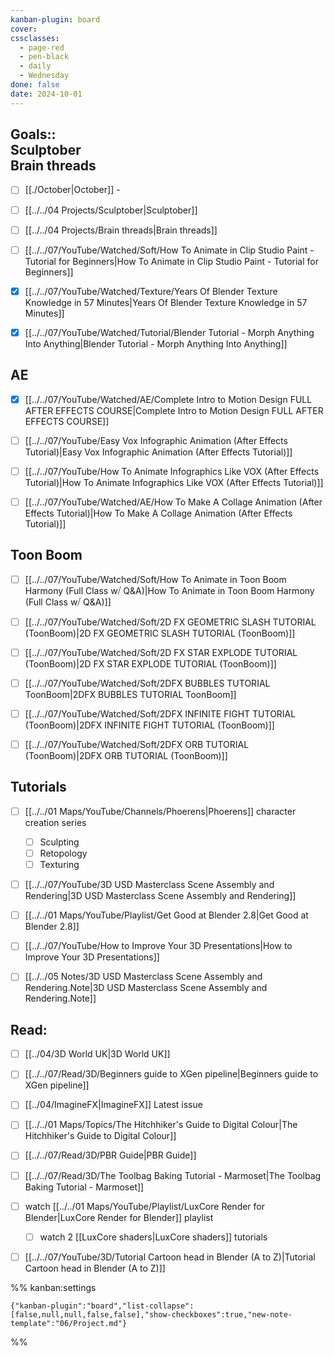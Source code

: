 ```yaml
---
kanban-plugin: board
cover: 
cssclasses:
  - page-red
  - pen-black
  - daily
  - Wednesday
done: false
date: 2024-10-01
---
```


## Goals::</br>Sculptober </br>Brain threads

- [ ] [[./October|October]] -
- [ ] [[../../04 Projects/Sculptober|Sculptober]]
- [ ] [[../../04 Projects/Brain threads|Brain threads]]
- [ ] [[../../07/YouTube/Watched/Soft/How To Animate in Clip Studio Paint - Tutorial for Beginners|How To Animate in Clip Studio Paint - Tutorial for Beginners]]
- [x] [[../../07/YouTube/Watched/Texture/Years Of Blender Texture Knowledge in 57 Minutes|Years Of Blender Texture Knowledge in 57 Minutes]]
- [x] [[../../07/YouTube/Watched/Tutorial/Blender Tutorial - Morph Anything Into Anything|Blender Tutorial - Morph Anything Into Anything]]


## AE

- [x] [[../../07/YouTube/Watched/AE/Complete Intro to Motion Design  FULL AFTER EFFECTS COURSE|Complete Intro to Motion Design  FULL AFTER EFFECTS COURSE]]
- [ ] [[../../07/YouTube/Easy Vox Infographic Animation (After Effects Tutorial)|Easy Vox Infographic Animation (After Effects Tutorial)]]
- [ ] [[../../07/YouTube/How To Animate Infographics Like VOX (After Effects Tutorial)|How To Animate Infographics Like VOX (After Effects Tutorial)]]
- [ ] [[../../07/YouTube/Watched/AE/How To Make A Collage Animation (After Effects Tutorial)|How To Make A Collage Animation (After Effects Tutorial)]]


## Toon Boom

- [ ] [[../../07/YouTube/Watched/Soft/How To Animate in Toon Boom Harmony (Full Class w⧸ Q&A)|How To Animate in Toon Boom Harmony (Full Class w⧸ Q&A)]]
- [ ] [[../../07/YouTube/Watched/Soft/2D FX GEOMETRIC SLASH TUTORIAL (ToonBoom)|2D FX GEOMETRIC SLASH TUTORIAL (ToonBoom)]]
- [ ] [[../../07/YouTube/Watched/Soft/2D FX STAR EXPLODE TUTORIAL (ToonBoom)|2D FX STAR EXPLODE TUTORIAL (ToonBoom)]]
- [ ] [[../../07/YouTube/Watched/Soft/2DFX BUBBLES TUTORIAL ToonBoom|2DFX BUBBLES TUTORIAL ToonBoom]]
- [ ] [[../../07/YouTube/Watched/Soft/2DFX INFINITE FIGHT TUTORIAL (ToonBoom)|2DFX INFINITE FIGHT TUTORIAL (ToonBoom)]]
- [ ] [[../../07/YouTube/Watched/Soft/2DFX ORB TUTORIAL (ToonBoom)|2DFX ORB TUTORIAL (ToonBoom)]]


## Tutorials

- [ ] [[../../01 Maps/YouTube/Channels/Phoerens|Phoerens]] character creation series
	- [ ] Sculpting
	- [ ] Retopology
	- [ ] Texturing
- [ ] [[../../07/YouTube/3D USD Masterclass Scene Assembly and Rendering|3D USD Masterclass Scene Assembly and Rendering]]
- [ ] [[../../01 Maps/YouTube/Playlist/Get Good at Blender 2.8|Get Good at Blender 2.8]]
- [ ] [[../../07/YouTube/How to Improve Your 3D Presentations|How to Improve Your 3D Presentations]]
- [ ] [[../../05 Notes/3D USD Masterclass Scene Assembly and Rendering.Note|3D USD Masterclass Scene Assembly and Rendering.Note]]


## Read:

- [ ] [[../04/3D World UK|3D World UK]]
- [ ] [[../../07/Read/3D/Beginners guide to XGen pipeline|Beginners guide to XGen pipeline]]
- [ ] [[../04/ImagineFX|ImagineFX]] Latest issue
- [ ] [[../../01 Maps/Topics/The Hitchhiker's Guide to Digital Colour|The Hitchhiker's Guide to Digital Colour]]
- [ ] [[../../07/Read/3D/PBR Guide|PBR Guide]]
- [ ] [[../../07/Read/3D/The Toolbag Baking Tutorial - Marmoset|The Toolbag Baking Tutorial - Marmoset]]
- [ ] watch [[../../01 Maps/YouTube/Playlist/LuxCore Render for Blender|LuxCore Render for Blender]] playlist
	- [ ] watch 2 [[LuxCore shaders|LuxCore shaders]] tutorials
- [ ] [[../../07/YouTube/3D/Tutorial Cartoon head in Blender (A to Z)|Tutorial Cartoon head in Blender (A to Z)]]




%% kanban:settings
```
{"kanban-plugin":"board","list-collapse":[false,null,null,false,false],"show-checkboxes":true,"new-note-template":"06/Project.md"}
```
%%